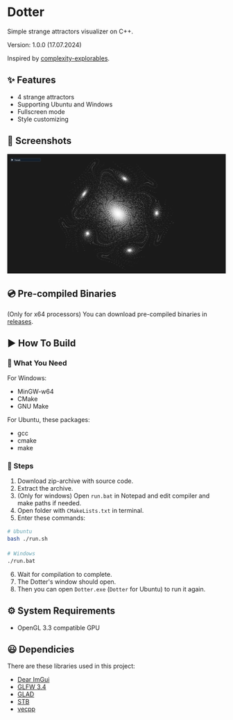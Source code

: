 # Dotter
Simple strange attractors visualizer on C++.

Version: 1.0.0 (17.07.2024)

Inspired by [complexity-explorables](https://complexity-explorables.org).

## ✨ Features
+ 4 strange attractors
+ Supporting Ubuntu and Windows
+ Fullscreen mode
+ Style customizing

## 📸 Screenshots
<img src="images/screen1.png" width="600">

## 💿 Pre-compiled Binaries
(Only for x64 processors)
You can download pre-compiled binaries in [releases](https://github.com/Megospc/Dotter/releases).

## ▶️ How To Build
### 🔧 What You Need
For Windows:
+ MinGW-w64
+ CMake
+ GNU Make

For Ubuntu, these packages:
+ gcc
+ cmake
+ make

### 📄 Steps
1. Download zip-archive with source code.
2. Extract the archive.
3. (Only for windows) Open `run.bat` in Notepad and edit compiler and make paths if needed.
4. Open folder with `CMakeLists.txt` in terminal.
5. Enter these commands:
```Bash
# Ubuntu
bash ./run.sh

# Windows
./run.bat
```
6. Wait for compilation to complete.
7. The Dotter's window should open.
8. Then you can open `Dotter.exe` (`Dotter` for Ubuntu) to run it again.

## ⚙️ System Requirements
+ OpenGL 3.3 compatible GPU

## 😃 Dependicies
There are these libraries used in this project:
+ [Dear ImGui](https://github.com/ocornut/imgui)
+ [GLFW 3.4](https://github.com/glfw/glfw)
+ [GLAD](https://github.com/dav1dde/glad-web)
+ [STB](https://github.com/nothings/stb)
+ [vecpp](https://github.com/Megospc/vecpp)
